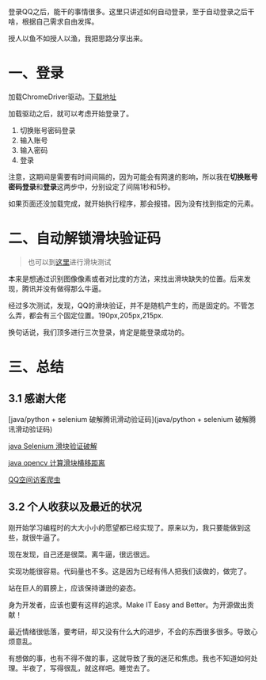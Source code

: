 登录QQ之后，能干的事情很多。这里只讲述如何自动登录，至于自动登录之后干啥，根据自己需求自由发挥。

授人以鱼不如授人以渔，我把思路分享出来。

# 一、登录

加载ChromeDriver驱动。[下载地址](http://chromedriver.storage.googleapis.com/index.html)

加载驱动之后，就可以考虑开始登录了。

1. 切换账号密码登录
2. 输入账号
3. 输入密码
4. 登录

注意，这期间是需要有时间间隔的，因为可能会有网速的影响，所以我在**切换账号密码登录**和**登录**这两步中，分别设定了间隔1秒和5秒。

如果页面还没加载完成，就开始执行程序，那会报错。因为没有找到指定的元素。

# 二、自动解锁滑块验证码

> 也可以到[这里](https://007.qq.com/online.html?ADTAG=demo.head)进行滑块测试


本来是想通过识别图像像素或者对比度的方法，来找出滑块缺失的位置。后来发现，腾讯并没有做得那么牛逼。

经过多次测试，发现，QQ的滑块验证，并不是随机产生的，而是固定的。不管怎么弄，都会有三个固定位置。190px,205px,215px.

换句话说，我们顶多进行三次登录，肯定是能登录成功的。


# 三、总结

## 3.1 感谢大佬

[java/python + selenium 破解腾讯滑动验证码](java/python + selenium 破解腾讯滑动验证码)

[java Selenium 滑块验证破解](https://blog.csdn.net/weixin_39660224/article/details/103163797)

[java opencv 计算滑块横移距离](https://blog.csdn.net/weixin_39660224/article/details/103161484)

[QQ空间访客爬虫](https://github.com/APTXOUS/QzoneSpider)

## 3.2 个人收获以及最近的状况

刚开始学习编程时的大大小小的愿望都已经实现了。原来以为，我只要能做到这些，就很牛逼了。

现在发现，自己还是很菜。离牛逼，很远很远。

实现功能很容易。代码量也不多。这是因为已经有伟人把我们该做的，做完了。

站在巨人的肩膀上，应该保持谦逊的姿态。

身为开发者，应该也要有这样的追求。Make IT Easy and Better。为开源做出贡献！

最近情绪很低落，要考研，却又没有什么大的进步，不会的东西很多很多。导致心烦意乱。

有想做的事，也有不得不做的事，这就导致了我的迷茫和焦虑。我也不知道如何处理。半夜了，写得很乱，就这样吧。睡觉去了。

